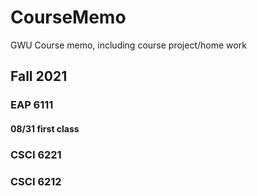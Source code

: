 # CourseMemo
GWU Course memo, including course project/home work

## Fall 2021
### EAP 6111

#### 08/31 first class



### CSCI 6221



### CSCI 6212



